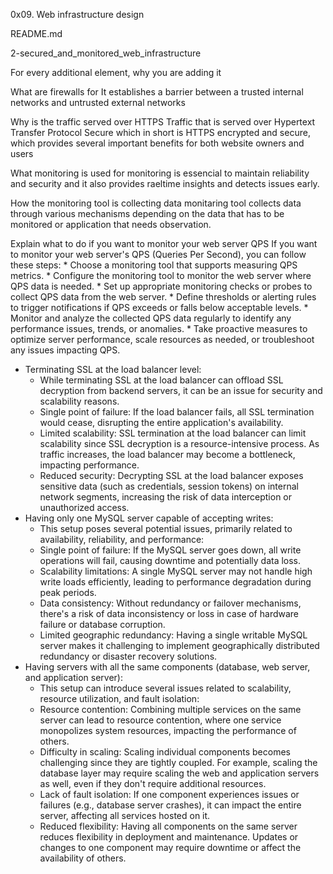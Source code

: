 0x09. Web infrastructure design

README.md

2-secured_and_monitored_web_infrastructure

For every additional element, why you are adding it

What are firewalls for
It establishes a barrier between a trusted internal networks and untrusted external networks

Why is the traffic served over HTTPS
Traffic that is served over Hypertext Transfer Protocol Secure which in short is HTTPS encrypted and secure, which provides several important benefits for both website owners and users

What monitoring is used for
monitoring is essencial to maintain reliability and security and it also provides raeltime insights and detects issues early.

How the monitoring tool is collecting data
monitaring tool collects data through various mechanisms depending on the data that has to be monitored or application that needs observation.

Explain what to do if you want to monitor your web server QPS
If you want to monitor your web server's QPS (Queries Per Second), you can follow these steps:
    * Choose a monitoring tool that supports measuring QPS metrics.
    * Configure the monitoring tool to monitor the web server where QPS data is needed.
    * Set up appropriate monitoring checks or probes to collect QPS data from the web server.
    * Define thresholds or alerting rules to trigger notifications if QPS exceeds or falls below acceptable levels.
    * Monitor and analyze the collected QPS data regularly to identify any performance issues, trends, or anomalies.
    * Take proactive measures to optimize server performance, scale resources as needed, or troubleshoot any issues impacting QPS.


* Terminating SSL at the load balancer level:
    * While terminating SSL at the load balancer can offload SSL decryption from backend servers, it can be an issue for security and scalability reasons.
    * Single point of failure: If the load balancer fails, all SSL termination would cease, disrupting the entire application's availability.
    * Limited scalability: SSL termination at the load balancer can limit scalability since SSL decryption is a resource-intensive process. As traffic increases, the load balancer may become a bottleneck, impacting performance.
    * Reduced security: Decrypting SSL at the load balancer exposes sensitive data (such as credentials, session tokens) on internal network segments, increasing the risk of data interception or unauthorized access.
* Having only one MySQL server capable of accepting writes:
    * This setup poses several potential issues, primarily related to availability, reliability, and performance:
    * Single point of failure: If the MySQL server goes down, all write operations will fail, causing downtime and potentially data loss.
    * Scalability limitations: A single MySQL server may not handle high write loads efficiently, leading to performance degradation during peak periods.
    * Data consistency: Without redundancy or failover mechanisms, there's a risk of data inconsistency or loss in case of hardware failure or database corruption.
    * Limited geographic redundancy: Having a single writable MySQL server makes it challenging to implement geographically distributed redundancy or disaster recovery solutions.
* Having servers with all the same components (database, web server, and application server):
    * This setup can introduce several issues related to scalability, resource utilization, and fault isolation:
    * Resource contention: Combining multiple services on the same server can lead to resource contention, where one service monopolizes system resources, impacting the performance of others.
    * Difficulty in scaling: Scaling individual components becomes challenging since they are tightly coupled. For example, scaling the database layer may require scaling the web and application servers as well, even if they don't require additional resources.
    * Lack of fault isolation: If one component experiences issues or failures (e.g., database server crashes), it can impact the entire server, affecting all services hosted on it.
    * Reduced flexibility: Having all components on the same server reduces flexibility in deployment and maintenance. Updates or changes to one component may require downtime or affect the availability of others.

